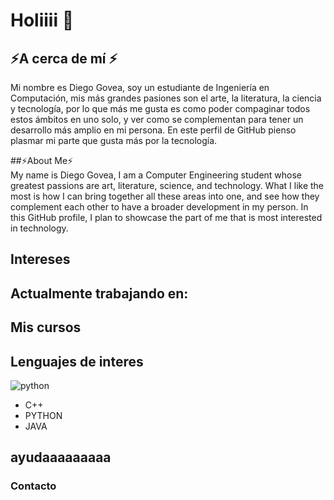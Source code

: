 # Holiiii 👋

## ⚡A cerca de mí ⚡
Mi nombre es Diego Govea, soy un estudiante de Ingeniería en Computación, mis más grandes pasiones son el arte, la literatura, la ciencia y tecnología, por lo que más me gusta es como poder compaginar todos estos ámbitos en uno solo, y ver como se complementan para tener un desarrollo más amplio en mi persona. En este perfil de GitHub pienso plasmar mi parte que gusta más por la tecnología.

##⚡About Me⚡<br>
My name is Diego Govea, I am a Computer Engineering student whose greatest passions are art, literature, science, and technology. What I like the most is how I can bring together all these areas into one, and see how they complement each other to have a broader development in my person. In this GitHub profile, I plan to showcase the part of me that is most interested in technology.



## Intereses

## Actualmente trabajando en:

## Mis cursos


## Lenguajes de interes

![python](https://github.com/diegogovea/diegogovea/assets/87109033/b35e1b19-66dd-44e2-a55f-144425297a96)


- C++
- PYTHON
- JAVA

## ayudaaaaaaaaa

### Contacto 


